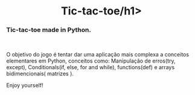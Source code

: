 <center><h1>Tic-tac-toe/h1></center>
<h3>Tic-tac-toe made in Python.</h3>
<br>
<p>O objetivo do jogo é tentar dar uma aplicação mais complexa a conceitos elementares em Python, conceitos como: Manipulação de erros(try, except), Conditionals(if, else, for and while), functions(def) e arrays bidimencionais( matrizes ).</p>
<p>Enjoy yourself!</p>
